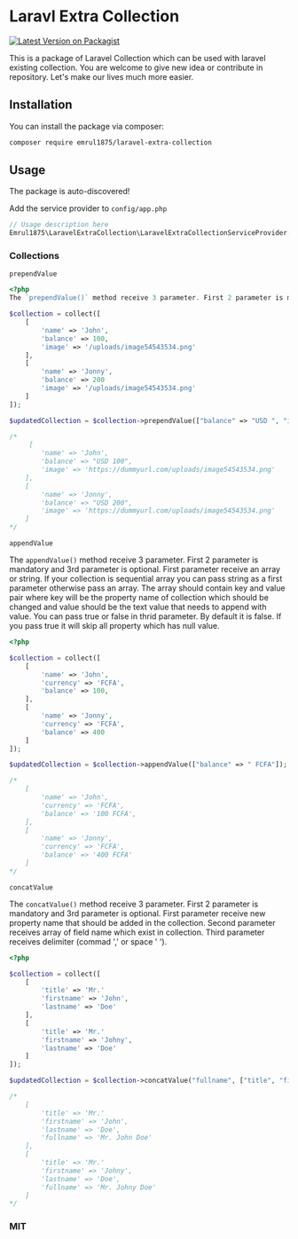 # Laravl Extra Collection

[![Latest Version on Packagist](https://img.shields.io/packagist/v/emrul1875/laravel-extra-collection.svg?style=flat-square)](https://packagist.org/packages/emrul1875/laravel-extra-collection)
<!-- 
[![Total Downloads](https://img.shields.io/packagist/dt/emrul1875/laravel-extra-collection.svg?style=flat-square)](https://packagist.org/packages/emrul1875/laravel-extra-collection) -->
This is a package of Laravel Collection which can be used with laravel existing collection. You are welcome to give new idea or contribute in repository. Let's make our lives much more easier.

## Installation

You can install the package via composer:

```bash
composer require emrul1875/laravel-extra-collection
```

## Usage

The package is auto-discovered!

Add the service provider to `config/app.php`

```php
// Usage description here
Emrul1875\LaravelExtraCollection\LaravelExtraCollectionServiceProvider::class
```

### Collections

`prependValue`

```php
<?php
The `prependValue()` method receive 3 parameter. First 2 parameter is mandatory and 3rd parameter is optional. First parameter receive an array or string. If your collection is sequential array you can pass string as a first parameter otherwise pass an array. The array should contain key and value pair where key will be the property name of collection which should be changed and value should be the text that needs to prepend with value. You can pass true or false in thrid parameter. By default it is false. If you pass true it will skip all property which has null value. 

$collection = collect([
    [
        'name' => 'John',
        'balance' => 100,
        'image' => '/uploads/image54543534.png'
    ],
    [
        'name' => 'Jonny',
        'balance' => 200
        'image' => '/uploads/image54543534.png'
    ]
]);

$updatedCollection = $collection->prependValue(["balance" => "USD ", "image": "https://dummyurl.com"], true);

/*
     [
        'name' => 'John',
        'balance' => "USD 100",
        'image' => 'https://dummyurl.com/uploads/image54543534.png'
    ],
    [
        'name' => 'Jonny',
        'balance' => "USD 200",
        'image' => 'https://dummyurl.com/uploads/image54543534.png'
    ]
*/

```


`appendValue`

The `appendValue()` method receive 3 parameter. First 2 parameter is mandatory and 3rd parameter is optional. First parameter receive an array or string. If your collection is sequential array you can pass string as a first parameter otherwise pass an array. The array should contain key and value pair where key will be the property name of collection which should be changed and value should be the text value that needs to append with value. You can pass true or false in thrid parameter. By default it is false. If you pass true it will skip all property which has null value. 

```php
<?php

$collection = collect([
    [
        'name' => 'John',
        'currency' => 'FCFA',
        'balance' => 100,
    ],
    [
        'name' => 'Jonny',
        'currency' => 'FCFA',
        'balance' => 400
    ]
]);

$updatedCollection = $collection->appendValue(["balance" => " FCFA"]);

/*
    [
        'name' => 'John',
        'currency' => 'FCFA',
        'balance' => '100 FCFA',
    ],
    [
        'name' => 'Jonny',
        'currency' => 'FCFA',
        'balance' => '400 FCFA'
    ]
*/

```

`concatValue`

The `concatValue()` method receive 3 parameter. First 2 parameter is mandatory and 3rd parameter is optional. First parameter receive new property name that should be added in the collection. Second parameter receives array of field name which exist in collection. Third parameter receives delimiter (commad ',' or space ' '). 

```php
<?php

$collection = collect([
    [
        'title' => 'Mr.'
        'firstname' => 'John',
        'lastname' => 'Doe'
    ],
    [
        'title' => 'Mr.'
        'firstname' => 'Johny',
        'lastname' => 'Doe'
    ]
]);

$updatedCollection = $collection->concatValue("fullname", ["title", "firstname", "lastname"], " ");

/*
    [
        'title' => 'Mr.'
        'firstname' => 'John',
        'lastname' => 'Doe',
        'fullname' => 'Mr. John Doe'
    ],
    [
        'title' => 'Mr.'
        'firstname' => 'Johny',
        'lastname' => 'Doe',
        'fullname' => 'Mr. Johny Doe'
    ]
*/

```
### MIT
